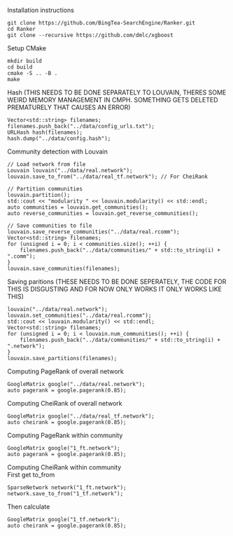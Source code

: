 Installation instructions
```
git clone https://github.com/BingTea-SearchEngine/Ranker.git
cd Ranker
git clone --recursive https://github.com/dmlc/xgboost
```
Setup CMake
```
mkdir build
cd build
cmake -S .. -B .
make
```

Hash (THIS NEEDS TO BE DONE SEPARATELY TO LOUVAIN, THERES SOME WEIRD
MEMORY MANAGEMENT IN CMPH. SOMETHING GETS DELETED PREMATURELY THAT
CAUSES AN ERROR)
```
Vector<std::string> filenames;
filenames.push_back("../data/config_urls.txt");
URLHash hash(filenames);
hash.dump("../data/config.hash");
```


Community detection with Louvain
```
// Load network from file
Louvain louvain("../data/real.network");
louvain.save_to_from("../data/real_tf.network"); // For CheiRank

// Partition communities
louvain.partition();
std::cout << "modularity " << louvain.modularity() << std::endl;
auto communities = louvain.get_communities();
auto reverse_communities = louvain.get_reverse_communities();

// Save communities to file
louvain.save_reverse_communities("../data/real.rcomm");
Vector<std::string> filenames;
for (unsigned i = 0; i < communities.size(); ++i) {
    filenames.push_back("../data/communities/" + std::to_string(i) + ".comm");
}
louvain.save_communities(filenames);
```

Saving paritions (THESE NEEDS TO BE DONE SEPERATELY, THE CODE FOR THIS
IS DISGUSTING AND FOR NOW ONLY WORKS IT ONLY WORKS LIKE THIS)
```
louvain("../data/real.network");
louvain.set_communities("../data/real.rcomm");
std::cout << louvain.modularity() << std::endl;
Vector<std::string> filenames;
for (unsigned i = 0; i < louvain.num_communities(); ++i) {
    filenames.push_back("../data/communities/" + std::to_string(i) + ".network");
}
louvain.save_partitions(filenames);
```

Computing PageRank of overall network
```
GoogleMatrix google("../data/real.network");
auto pagerank = google.pagerank(0.85);
```

Computing CheiRank of overall network
```
GoogleMatrix google("../data/real_tf.network");
auto cheirank = google.pagerank(0.85);
```

Computing PageRank within community
```
GoogleMatrix google("1_ft.network");
auto pagerank = google.pagerank(0.85);
```

Computing CheiRank within community\
First get to_from
```
SparseNetwork network("1_ft.network");
network.save_to_from("1_tf.network");
```
Then calculate
```
GoogleMatrix google("1_tf.network");
auto cheirank = google.pagerank(0.85);
```
